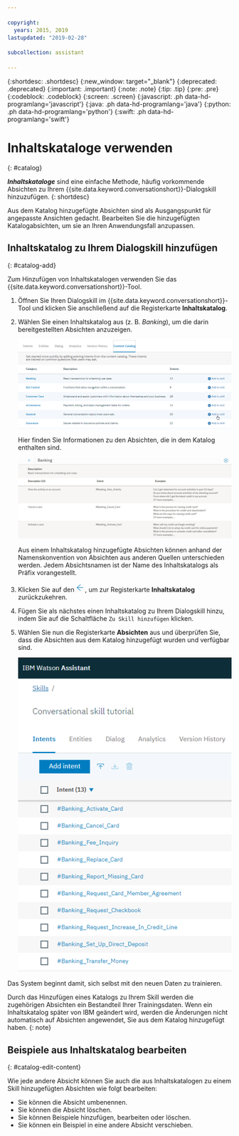 ```yaml
---

copyright:
  years: 2015, 2019
lastupdated: "2019-02-28"

subcollection: assistant

---
```


{:shortdesc: .shortdesc}
{:new_window: target="_blank"}
{:deprecated: .deprecated}
{:important: .important}
{:note: .note}
{:tip: .tip}
{:pre: .pre}
{:codeblock: .codeblock}
{:screen: .screen}
{:javascript: .ph data-hd-programlang='javascript'}
{:java: .ph data-hd-programlang='java'}
{:python: .ph data-hd-programlang='python'}
{:swift: .ph data-hd-programlang='swift'}

# Inhaltskataloge verwenden
{: #catalog}

***Inhaltskataloge*** sind eine einfache Methode, häufig vorkommende Absichten zu Ihrem {{site.data.keyword.conversationshort}}-Dialogskill hinzuzufügen.
{: shortdesc}

Aus dem Katalog hinzugefügte Absichten sind als Ausgangspunkt für angepasste Ansichten gedacht. Bearbeiten Sie die hinzugefügten Katalogabsichten, um sie an Ihren Anwendungsfall anzupassen. 

## Inhaltskatalog zu Ihrem Dialogskill hinzufügen
{: #catalog-add}

Zum Hinzufügen von Inhaltskatalogen verwenden Sie das {{site.data.keyword.conversationshort}}-Tool. 

1.  Öffnen Sie Ihren Dialogskill im {{site.data.keyword.conversationshort}}-Tool und klicken Sie anschließend auf die Registerkarte **Inhaltskatalog**.

1.  Wählen Sie einen Inhaltskatalog aus (z. B. *Banking*), um die darin bereitgestellten Absichten anzuzeigen.

    ![Screenshot mit den verfügbaren Katalogen](images/catalog_overview.png)

    Hier finden Sie Informationen zu den Absichten, die in dem Katalog enthalten sind. 

    ![Screenshot mit Absichten der Kategorie 'Banking'](images/catalog_open.png)

    Aus einem Inhaltskatalog hinzugefügte Absichten können anhand der Namenskonvention von Absichten aus anderen Quellen unterschieden werden. Jedem Absichtsnamen ist der Name des Inhaltskatalogs als Präfix vorangestellt. 

1.  Klicken Sie auf den ![Pfeil 'Schließen'](images/close_arrow.png), um zur Registerkarte **Inhaltskatalog** zurückzukehren.

1.  Fügen Sie als nächstes einen Inhaltskatalog zu Ihrem Dialogskill hinzu, indem Sie auf die Schaltfläche `Zu Skill hinzufügen` klicken.

1.  Wählen Sie nun die Registerkarte **Absichten** aus und überprüfen Sie, dass die Absichten aus dem Katalog hinzugefügt wurden und verfügbar sind. 

    ![Screenshot mit einer Auflistung von Absichten der Kategorie 'Banking' auf der Registerkarte 'Absichten'](images/catalog_intents.png)

Das System beginnt damit, sich selbst mit den neuen Daten zu trainieren. 

Durch das Hinzufügen eines Katalogs zu Ihrem Skill werden die zugehörigen Absichten ein Bestandteil Ihrer Trainingsdaten. Wenn ein Inhaltskatalog später von IBM geändert wird, werden die Änderungen nicht automatisch auf Absichten angewendet, Sie aus dem Katalog hinzugefügt haben.
{: note}

## Beispiele aus Inhaltskatalog bearbeiten
{: #catalog-edit-content}

Wie jede andere Absicht können Sie auch die aus Inhaltskatalogen zu einem Skill hinzugefügten Absichten wie folgt bearbeiten:

- Sie können die Absicht umbenennen.
- Sie können die Absicht löschen.
- Sie können Beispiele hinzufügen, bearbeiten oder löschen.
- Sie können ein Beispiel in eine andere Absicht verschieben.
